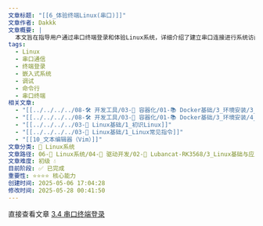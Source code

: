 ```yaml
---
文章标题: "[[6_体验终端Linux(串口)]]"
文章作者: Dakkk
文章概要: |
  本文旨在指导用户通过串口终端登录和体验Linux系统，详细介绍了建立串口连接进行系统访问和交互的步骤。这对于嵌入式设备、无头系统或进行底层调试和故障排除至关重要，是入门级Linux系统管理的基础实践。
tags:
  - Linux
  - 串口通信
  - 终端登录
  - 嵌入式系统
  - 调试
  - 命令行
  - 串口终端
相关文章:
  - "[[../../../../08-🛠️ 开发工具/03-🐋 容器化/01-📚 Docker基础/3_环境安装/3_CentOS 安装 Docker]]"
  - "[[../../../../08-🛠️ 开发工具/03-🐋 容器化/01-📚 Docker基础/3_环境安装/4_Ubuntu 安装 Docker]]"
  - "[[../../../../03-🐧 Linux基础/1_初识Linux]]"
  - "[[../../../../03-🐧 Linux基础/1_Linux常见指令]]"
  - "[[10_文本编辑器（Vim）]]"
文章分类: 🐧 Linux系统
文章路径: 06-🐧 Linux系统/04-🔌 驱动开发/02-💾 Lubancat-RK3568/3_Linux基础与应用开发实战/1_Linux系统/6_体验终端Linux(串口).md
文章难度: 初级 💧
目前阶段: ✅ 已完成
重要性: ⭐⭐⭐⭐ 核心能力
创建时间: 2025-05-06 17:04:28
修改时间: 2025-05-28 00:41:50
---
```


直接查看文章 [3.4 串口终端登录](../../../../02-💻%20开发环境/3_Lubancat-RK3568/1_快速使用手册/1_快速开始.md#3.4%20串口终端登录)



